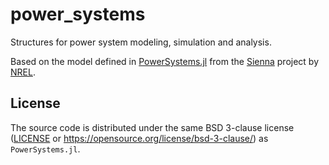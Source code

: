 # power_systems

Structures for power system modeling, simulation and analysis.

Based on the model defined in [PowerSystems.jl](https://docs.juliahub.com/General/PowerSystems) 
from the [Sienna](https://www.nrel.gov/analysis/sienna.html) project by [NREL](https://www.nrel.gov/).

## License

The source code is distributed under the same BSD 3-clause license ([LICENSE](LICENSE) or
https://opensource.org/license/bsd-3-clause/) as `PowerSystems.jl`.